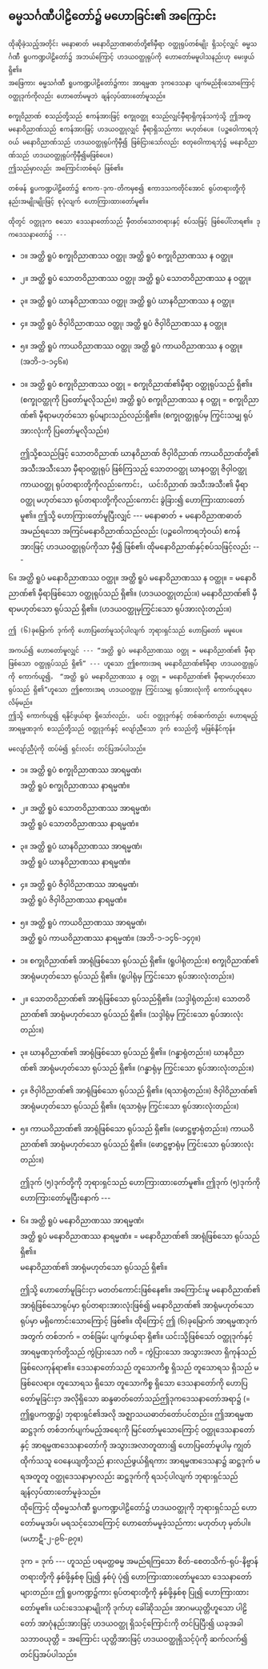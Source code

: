 ## ဓမ္မသင်္ဂဏီပါဠိတော်၌ မဟောခြင်း၏ အကြောင်း

    ထိုဆိုခဲ့သည့်အတိုင်း မနောဓာတ် မနောဝိညာဏဓာတ်တို့၏မှီရာ ဝတ္ထုရုပ်တစ်မျိုး ရှိသင့်လျှင် ဓမ္မသင်္ဂဏီ ရူပကဏ္ဍပါဠိတော်၌ အဘယ်ကြောင့် ဟဒယဝတ္ထုရုပ်ကို ဟောတော်မမူပါသနည်းဟု မေးဖွယ်ရှိ၏။ 
    အဖြေကား ဓမ္မသင်္ဂဏီ ရူပကဏ္ဍပါဠိတော်၌ကား အာရမ္မဏ ဒုကဒေသနာ ပျက်မည်စိုးသောကြောင့် ဝတ္ထုဒုက်ကိုလည်း ဟောတော်မမူဘဲ ချန်လှပ်ထားတော်မူသည်။

    စက္ခုဝိညာဏ် စသည်တို့သည် ဧကန်အားဖြင့် စက္ခုဝတ္ထု စသည်လျှင်မှီရာရှိကုန်သကဲ့သို့ ဤအတူ မနောဝိညာဏ်သည် ဧကန်အားဖြင့် ဟဒယဝတ္ထုလျှင် မှီရာရှိသည်ကား မဟုတ်ပေ။ (ပဉ္စဝေါကာရဘုံဝယ် မနောဝိညာဏ်သည် ဟဒယဝတ္ထုရုပ်ကိုမှီ၍ ဖြစ်ငြားသော်လည်း စတုဝေါကာရဘုံ၌ မနောဝိညာဏ်သည် ဟဒယဝတ္ထုရုပ်ကိုမှီ၍မဖြစ်ပေ။) 
    ဤသည်မှာလည်း အကြောင်းတစ်ရပ် ဖြစ်၏။

    တစ်ဖန် ရူပကဏ္ဍပါဠိတော်၌ ဧကက-ဒုက-တိကမှစ၍ ဧကာဒသကတိုင်အောင် ရုပ်တရားတို့ကို နည်းအမျိုးမျိုးဖြင့် စုပုံလျက် ဟောကြားထားတော်မူ၏။

    ထိုတွင် ဝတ္ထုဒုက စသော ဒေသနာတော်သည် မှီတတ်သောတရားနှင့် စပ်သဖြင့် ဖြစ်ပေါ်လာရ၏။ ဒုကဒေသနာတော်၌ ---

- ၁။ အတ္ထိ ရူပံ စက္ခုဝိညာဏဿ ဝတ္ထု၊ အတ္ထိ ရူပံ စက္ခုဝိညာဏဿ န ဝတ္ထု။
- ၂။ အတ္ထိ ရူပံ သောတဝိညာဏဿ ဝတ္ထု၊ အတ္ထိ ရူပံ သောတဝိညာဏဿ န ဝတ္ထု။
- ၃။ အတ္ထိ ရူပံ ဃာနဝိညာဏဿ ဝတ္ထု၊ အတ္ထိ ရူပံ ဃာနဝိညာဏဿ န ဝတ္ထု။
- ၄။ အတ္ထိ ရူပံ ဇိဝှါဝိညာဏဿ ဝတ္ထု၊ အတ္ထိ ရူပံ ဇိဝှါဝိညာဏဿ န ဝတ္ထု။
- ၅။ အတ္ထိ ရူပံ ကာယဝိညာဏဿ ဝတ္ထု၊ အတ္ထိ ရူပံ ကာယဝိညာဏဿ န ဝတ္ထု။ (အဘိ-၁-၁၄၆။)

- ၁။ အတ္ထိ ရူပံ စက္ခုဝိညာဏဿ ဝတ္ထု = စက္ခုဝိညာဏ်၏မှီရာ ဝတ္ထုရုပ်သည် ရှိ၏။ (စက္ခုဝတ္ထုကို ပြတော်မူလိုသည်။)  အတ္ထိ ရူပံ စက္ခုဝိညာဏဿ န ဝတ္ထု = စက္ခုဝိညာဏ်၏ မှီရာမဟုတ်သော ရုပ်များသည်လည်းရှိ၏။ (စက္ခုဝတ္ထုရုပ်မှ ကြွင်းသမျှ ရုပ်အားလုံးကို ပြတော်မူလိုသည်။)

    ဤသို့စသည်ဖြင့် သောတဝိညာဏ် ဃာနဝိညာဏ် ဇိဝှါဝိညာဏ် ကာယဝိညာဏ်တို့၏ အသီးအသီးသော မှီရာဝတ္ထုရုပ် ဖြစ်ကြသည့် သောတဝတ္ထု ဃာနဝတ္ထု ဇိဝှါဝတ္ထု ကာယဝတ္ထု ရုပ်တရားတို့ကိုလည်းကောင်း， ယင်းဝိညာဏ် အသီးအသီး၏ မှီရာဝတ္ထု မဟုတ်သော ရုပ်တရားတို့ကိုလည်းကောင်း ခွဲခြား၍ ဟောကြားထားတော်မူ၏။ 
    ဤသို့ ဟောကြားတော်မူပြီးလျှင် --- မနောဓာတ် + မနောဝိညာဏဓာတ် အမည်ရသော အကြင်မနောဝိညာဏ်သည်လည်း (ပဉ္စဝေါကာရဘုံဝယ်) ဧကန်အားဖြင့် ဟဒယဝတ္ထုရုပ်ကိုသာ မှီ၍ ဖြစ်၏၊ ထိုမနောဝိညာဏ်နှင့်စပ်သဖြင့်လည်း ---

၆။ အတ္ထိ ရူပံ မနောဝိညာဏဿ ဝတ္ထု။ အတ္ထိ ရူပံ မနောဝိညာဏဿ န ဝတ္ထု။ = မနောဝိညာဏ်၏ မှီရာဖြစ်သော ဝတ္ထုရုပ်သည် ရှိ၏။ (ဟဒယဝတ္ထုတည်း။) မနောဝိညာဏ်၏ မှီရာမဟုတ်သော ရုပ်သည် ရှိ၏။ (ဟဒယဝတ္ထုမှကြွင်းသော ရုပ်အားလုံးတည်း။)

    ဤ (၆)ခုမြောက် ဒုက်ကို ဟောပြတော်မူသင့်ပါလျက် ဘုရားရှင်သည် ဟောပြတော် မမူပေ။

    အကယ်၍ ဟောတော်မူလျှင် --- “အတ္ထိ ရူပံ မနောဝိညာဏဿ ဝတ္ထု = မနောဝိညာဏ်၏ မှီရာဖြစ်သော ဝတ္ထုရုပ်သည် ရှိ၏” --- ဟူသော ဤစကားအရ မနောဝိညာဏ်၏မှီရာ ဟဒယဝတ္ထုရုပ်ကို ကောက်ယူ၍， “အတ္ထိ ရူပံ မနောဝိညာဏဿ န ဝတ္ထု = မနောဝိညာဏ်၏ မှီရာမဟုတ်သော ရုပ်သည် ရှိ၏”ဟူသော ဤစကားအရ ဟဒယဝတ္ထုမှ ကြွင်းသမျှ ရုပ်အားလုံးကို ကောက်ယူရပေလိမ့်မည်။ 
    ဤသို့ ကောက်ယူ၍ ရနိုင်ဖွယ်ရာ ရှိသော်လည်း， ယင်း ဝတ္ထုဒုက်နှင့် တစ်ဆက်တည်း ဟောရမည့် အာရမ္မဏဒုက် စသည်တို့သည် ဝတ္ထုဒုက်နှင့် လျော်ညီသော ဒုက် စသည်တို့ မဖြစ်နိုင်ကုန်။

    မလျော်ညီပုံကို ထပ်မံ၍ ရှင်းလင်း တင်ပြအပ်ပါသည်။

- ၁။ အတ္ထိ ရူပံ စက္ခုဝိညာဏဿ အာရမ္မဏံ၊
<br>အတ္ထိ ရူပံ စက္ခုဝိညာဏဿ နာရမ္မဏံ။
- ၂။ အတ္ထိ ရူပံ သောတဝိညာဏဿ အာရမ္မဏံ၊
<br>အတ္ထိ ရူပံ သောတဝိညာဏဿ နာရမ္မဏံ။
- ၃။ အတ္ထိ ရူပံ ဃာနဝိညာဏဿ အာရမ္မဏံ၊
<br>အတ္ထိ ရူပံ ဃာနဝိညာဏဿ နာရမ္မဏံ။
- ၄။ အတ္ထိ ရူပံ ဇိဝှါဝိညာဏဿ အာရမ္မဏံ၊
<br>အတ္ထိ ရူပံ ဇိဝှါဝိညာဏဿ နာရမ္မဏံ။
- ၅။ အတ္ထိ ရူပံ ကာယဝိညာဏဿ အာရမ္မဏံ၊
<br>အတ္ထိ ရူပံ ကာယဝိညာဏဿ နာရမ္မဏံ။ (အဘိ-၁-၁၄၆-၁၄၇။)

- ၁။ စက္ခုဝိညာဏ်၏ အာရုံဖြစ်သော ရုပ်သည် ရှိ၏။ (ရူပါရုံတည်း။) စက္ခုဝိညာဏ်၏ အာရုံမဟုတ်သော ရုပ်သည် ရှိ၏။ (ရူပါရုံမှ ကြွင်းသော ရုပ်အားလုံးတည်း။)
- ၂။ သောတဝိညာဏ်၏ အာရုံဖြစ်သော ရုပ်သည်ရှိ၏။ (သဒ္ဒါရုံတည်း။) သောတဝိညာဏ်၏ အာရုံမဟုတ်သော ရုပ်သည် ရှိ၏။ (သဒ္ဒါရုံမှ ကြွင်းသော ရုပ်အားလုံးတည်း။)
- ၃။ ဃာနဝိညာဏ်၏ အာရုံဖြစ်သော ရုပ်သည် ရှိ၏။ (ဂန္ဓာရုံတည်း။) ဃာနဝိညာဏ်၏ အာရုံမဟုတ်သော ရုပ်သည် ရှိ၏။ (ဂန္ဓာရုံမှ ကြွင်းသော ရုပ်အားလုံးတည်း။)
- ၄။ ဇိဝှါဝိညာဏ်၏ အာရုံဖြစ်သော ရုပ်သည် ရှိ၏။ (ရသာရုံတည်း။) ဇိဝှါဝိညာဏ်၏ အာရုံမဟုတ်သော ရုပ်သည် ရှိ၏။ (ရသာရုံမှ ကြွင်းသော ရုပ်အားလုံးတည်း။)
- ၅။ ကာယဝိညာဏ်၏ အာရုံဖြစ်သော ရုပ်သည် ရှိ၏။ (ဖောဋ္ဌဗ္ဗာရုံတည်း။) ကာယဝိညာဏ်၏ အာရုံမဟုတ်သော ရုပ်သည် ရှိ၏။ (ဖောဋ္ဌဗ္ဗာရုံမှ ကြွင်းသော ရုပ်အားလုံးတည်း။)

    ဤဒုက် (၅)ဒုက်တို့ကို ဘုရားရှင်သည် ဟောကြားထားတော်မူ၏။ 
    ဤဒုက် (၅)ဒုက်ကို ဟောကြားတော်မူပြီးနောက် ---

- ၆။ အတ္ထိ ရူပံ မနောဝိညာဏဿ အာရမ္မဏံ၊
<br>အတ္ထိ ရူပံ မနောဝိညာဏဿ နာရမ္မဏံ။
= မနောဝိညာဏ်၏ အာရုံဖြစ်သော ရုပ်သည် ရှိ၏။
<br>မနောဝိညာဏ်၏ အာရုံမဟုတ်သော ရုပ်သည် ရှိ၏။

    ဤသို့ ဟောတော်မူခြင်းငှာ မတတ်ကောင်းဖြစ်နေ၏။ 
    အကြောင်းမူ မနောဝိညာဏ်၏ အာရုံဖြစ်သောရုပ်မှာ ရုပ်တရားအားလုံးဖြစ်၍ မနောဝိညာဏ်၏ အာရုံမဟုတ်သော ရုပ်မှာ မရှိကောင်းသောကြောင့် ဖြစ်၏။ 
    ထိုကြောင့် ဤ (၆)ခုမြောက် အာရမ္မဏဒုက်အတွက် တစ်ဘက် = တစ်ခြမ်း ပျက်ဖွယ်ရာ ရှိ၏။ 
    ယင်းသို့ဖြစ်သော် ဝတ္ထုဒုက်နှင့် အာရမ္မဏဒုက်တို့သည် ကွဲပြားသော ဂတိ = ကွဲပြားသော အသွားအလာ ရှိကုန်သည် ဖြစ်လေကုန်ရာ၏။ 
    ဒေသနာတော်သည် တူသောကိစ္စ ရှိသည် တူသောရသ ရှိသည် မဖြစ်လေရာ။ 
    တူသောရသ ရှိသော တူသောကိစ္စ ရှိသော ဒေသနာတော်ကို ဟောပြတော်မူခြင်းငှာ အလိုရှိသော ဆန္ဒဓာတ်တော်သည်ဤဒုကဒေသနာတော်အရာ၌ (= ဤရူပကဏ္ဍ၌) ဘုရားရှင်၏အလို အဇ္ဈာသယဓာတ်တော်ပင်တည်း။ 
    ဤအာရမ္မဏဆဋ္ဌဒုက် တစ်ဘက်ပျက်မည့်အရေးကို မြင်တော်မူသောကြောင့် ဝတ္ထုဒေသနာတော်နှင့် အာရမ္မဏဒေသနာတော်ကို အသွားအလာတူထား၍ ဟောပြတော်မူပါမှ ကျွတ်ထိုက်သသူ ဝေနေယျတို့သည်  နားလည်ဖွယ်ရှိရကား အာရမ္မဏဒေသနာ၌ ဆဋ္ဌဒုက် မရအတူတူ ဝတ္ထုဒေသနာမှာလည်း ဆဋ္ဌဒုက်ကို ရသင့်ပါလျက် ဘုရားရှင်သည် ချန်လှပ်ထားတော်မူခဲ့သည်။  
    ထိုကြောင့် ထိုဓမ္မသင်္ဂဏီ ရူပကဏ္ဍပါဠိတော်၌ ဟဒယဝတ္ထုကို ဘုရားရှင်သည် ဟောတော်မမူအပ်၊ မရသင့်သောကြောင့် ဟောတော်မမူခဲ့သည်ကား မဟုတ်ဟု မှတ်ပါ။ (မဟာဋီ-၂-၉၆-၉၇။)

    ဒုက = ဒုက် --- ဟူသည် ပရမတ္ထဓမ္မ အမည်ရကြသော စိတ်-စေတသိက်-ရုပ်-နိဗ္ဗာန်တရားတို့ကို နှစ်ဖို့နှစ်စု ပြု၍ နှစ်ပုံ ပုံ၍ ဟောကြားထားတော်မူသော ဒေသနာတော်များတည်း။ 
    ဤ ရူပကဏ္ဍ၌ကား ရုပ်တရားတို့ကို နှစ်ဖို့နှစ်စု ပြု၍ ဟောကြားထားတော်မူ၏။ 
    ယင်းဒေသနာမျိုးကို ဒုက်ဟု ခေါ်ဆိုသည်။ 
    အာဂမယုတ္တိဟူသော ပါဠိတော် အာဂုံနည်းအားဖြင့် ဟဒယဝတ္ထု ရှိသင့်ကြောင်းကို တင်ပြပြီး၍ ယခုအခါ သဘာ၀ယုတ္တိ = အကြောင်း ယုတ္တိအားဖြင့် ဟဒယဝတ္ထုရှိသင့်ပုံကို ဆက်လက်၍ တင်ပြအပ်ပါသည်။